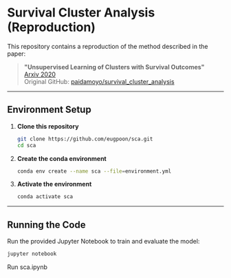 # Survival Cluster Analysis (Reproduction)

This repository contains a reproduction of the method described in the paper:  
> **"Unsupervised Learning of Clusters with Survival Outcomes"**  
> [Arxiv 2020](https://arxiv.org/pdf/2003.00355)  
> Original GitHub: [paidamoyo/survival_cluster_analysis](https://github.com/paidamoyo/survival_cluster_analysis)

---

## Environment Setup

1. **Clone this repository**
   ```bash
   git clone https://github.com/eugpoon/sca.git
   cd sca
   ```

2. **Create the conda environment**
   ```bash
   conda env create --name sca --file=environment.yml
   ```

3. **Activate the environment**
   ```bash
   conda activate sca
   ```

---

## Running the Code

Run the provided Jupyter Notebook to train and evaluate the model:

```bash
jupyter notebook
```

Run sca.ipynb